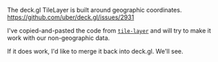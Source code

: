 The deck.gl TileLayer is built around geographic coordinates.
https://github.com/uber/deck.gl/issues/2931

I've copied-and-pasted the code from [`tile-layer`](https://github.com/uber/deck.gl/tree/76291a07239343e9fe1de4e57b08317706facf8c/modules/geo-layers/src/tile-layer)
and will try to make it work with our non-geographic data.

If it does work, I'd like to merge it back into deck.gl. We'll see.
